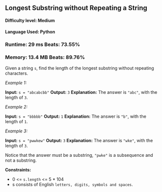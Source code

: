 ## Longest Substring without Repeating a String

#### **Difficulty level:** Medium

#### **Language Used:** Python

### Runtime: 29 ms **Beats: 73.55%**
### Memory: 13.4 MB **Beats: 89.76%**

Given a string `s`, find the length of the longest substring without repeating characters.

*Example 1:*

**Input:** `s = "abcabcbb"`
**Output:** `3`
**Explanation:** The answer is `"abc"`, with the length of `3`.

*Example 2:*

**Input:** `s = "bbbbb"`
**Output:** `1`
**Explanation:** The answer is `"b"`, with the length of `1`.

*Example 3:*

**Input:** `s = "pwwkew"`
**Output:** `3`
**Explanation:** The answer is `"wke"`, with the length of `3`.

Notice that the answer must be a substring, `"pwke"` is a subsequence and not a substring.

**Constraints:**

- 0 <= `s.length` <= 5 * 104
- s consists of English `letters, digits, symbols and spaces`.
